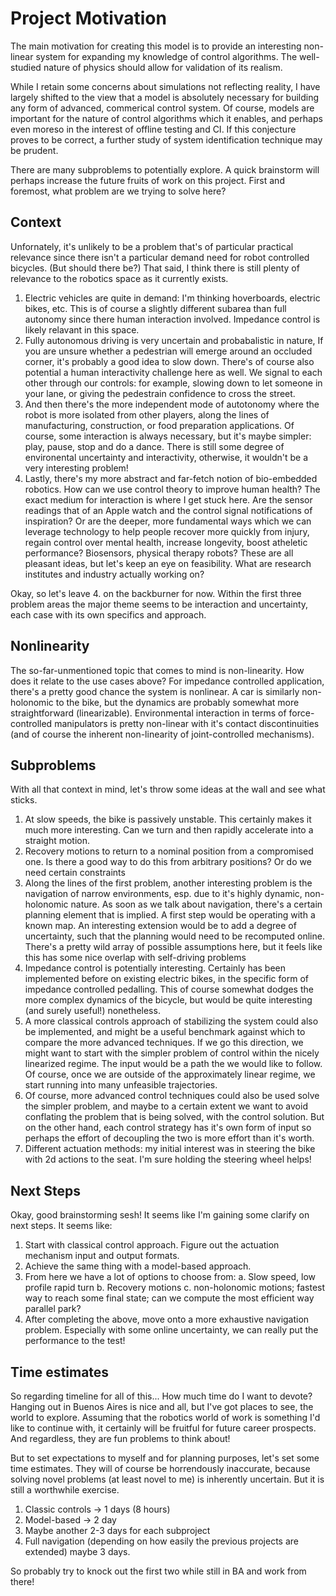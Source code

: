 # Project Motivation

The main motivation for creating this model is to provide an interesting
non-linear system for expanding my knowledge of control algorithms.
The well-studied nature of physics should allow for validation of its
realism.

While I retain some concerns about simulations not reflecting reality,
I have largely shifted to the view that a model is absolutely necessary
for building any form of advanced, commerical control system. Of course,
models are important for the nature of control algorithms which it enables,
and perhaps even moreso in the interest of offline testing and CI. If this
conjecture proves to be correct, a further study of system identification
technique may be prudent.

There are many subproblems to potentially explore. A quick brainstorm will
perhaps increase the future fruits of work on this project. First and
foremost, what problem are we trying to solve here?

## Context

Unfornately, it's unlikely to be a problem that's of particular practical
relevance since there isn't a particular demand need for robot controlled
bicycles. (But should there be?) That said, I think there is still plenty
of relevance to the robotics space as it currently exists.

1. Electric vehicles are quite in demand: I'm thinking hoverboards, electric
   bikes, etc. This is of course a slightly different subarea than full
   autonomy since there human interaction involved. Impedance control is
   likely relavant in this space.
2. Fully autonomous driving is very uncertain and probabalistic in nature,
   If you are unsure whether a pedestrian will emerge around an occluded
   corner, it's probably a good idea to slow down. There's of course also
   potential a human interactivity challenge here as well. We signal to each
   other through our controls: for example, slowing down to let someone in
   your lane, or giving the pedestrain confidence to cross the street.
3. And then there's the more independent mode of autotonomy where the robot
   is more isolated from other players, along the lines of manufacturing,
   construction, or food preparation applications. Of course, some
   interaction is always necessary, but it's maybe simpler: play, pause,
   stop and do a dance. There is still some degree of environental
   uncertainty and interactivity, otherwise, it wouldn't be a very
   interesting problem!
4. Lastly, there's my more abstract and far-fetch notion of bio-embedded
   robotics. How can we use control theory to improve human health? The
   exact medium for interaction is where I get stuck here. Are the sensor
   readings that of an Apple watch and the control signal notifications
   of inspiration? Or are the deeper, more fundamental ways which we can
   leverage technology to help people recover more quickly from injury,
   regain control over mental health, increase longevity, boost atheletic
   performance? Biosensors, physical therapy robots? These are all pleasant
   ideas, but let's keep an eye on feasibility. What are research institutes
   and industry actually working on?

Okay, so let's leave 4. on the backburner for now. Within the first three
problem areas the major theme seems to be interaction and uncertainty,
each case with its own specifics and approach.

## Nonlinearity

The so-far-unmentioned topic that comes to mind is non-linearity. How
does it relate to the use cases above? For impedance controlled application,
there's a pretty good chance the system is nonlinear. A car is similarly
non-holonomic to the bike, but the dynamics are probably somewhat more
straightforward (linearizable). Environmental interaction in terms of
force-controlled manipulators is pretty non-linear with it's contact
discontinuities (and of course the inherent non-linearity of
joint-controlled mechanisms).

## Subproblems
With all that context in mind, let's throw some ideas at the wall and see
what sticks.
1. At slow speeds, the bike is passively unstable. This certainly makes it
   much more interesting. Can we turn and then rapidly accelerate into a
   straight motion.
2. Recovery motions to return to a nominal position from a compromised one.
   Is there a good way to do this from arbitrary positions? Or do we need
   certain constraints
3. Along the lines of the first problem, another interesting problem is the
   navigation of narrow environments, esp. due to it's highly dynamic,
   non-holonomic nature. As soon as we talk about navigation, there's a
   certain planning element that is implied. A first step would be operating
   with a known map. An interesting extension would be to add a degree of
   uncertainty, such that the planning would need to be recomputed online.
   There's a pretty wild array of possible assumptions here, but it feels
   like this has some nice overlap with self-driving problems
4. Impedance control is potentially interesting. Certainly has been
   implemented before on existing electric bikes, in the specific
   form of impedance controlled pedalling. This of course somewhat dodges
   the more complex dynamics of the bicycle, but would be quite interesting
   (and surely useful!) nonetheless.
5. A more classical controls approach of stabilizing the system could also
   be implemented, and might be a useful benchmark against which to compare
   the more advanced techniques. If we go this direction, we might want to
   start with the simpler problem of control within the nicely linearized
   regime. The input would be a path the we would like to follow. Of course,
   once we are outside of the approximately linear regime, we start running
   into many unfeasible trajectories.
6. Of course, more advanced control techniques could also be used
   solve the simpler problem, and maybe to a certain extent we want to avoid
   conflating the problem that is being solved, with the control solution.
   But on the other hand, each control strategy has it's own form of input
   so perhaps the effort of decoupling the two is more effort than it's
   worth.
7. Different actuation methods: my initial interest was in steering the bike
   with 2d actions to the seat. I'm sure holding the steering wheel helps!

## Next Steps
Okay, good brainstorming sesh! It seems like I'm gaining some clarify on
next steps. It seems like:
1. Start with classical control approach. Figure out the actuation mechanism
   input and output formats.
2. Achieve the same thing with a model-based approach.
3. From here we have a lot of options to choose from:
      a. Slow speed, low profile rapid turn
      b. Recovery motions
      c. non-holonomic motions; fastest way to reach some final state; can
          we compute the most efficient way parallel park?
4. After completing the above, move onto a more exhaustive navigation
   problem. Especially with some online uncertainty, we can really put the
   performance to the test!

## Time estimates
So regarding timeline for all of this... How much time do I want to devote?
Hanging out in Buenos Aires is nice and all, but I've got places to see,
the world to explore. Assuming that the robotics world of work is something
I'd like to continue with, it certainly will be fruitful for future career
prospects. And regardless, they are fun problems to think about!

But to set expectations to myself and for planning purposes, let's set some
time estimates. They will of course be horrendously inaccurate, because
solving novel problems (at least novel to me) is inherently uncertain. But
it is still a worthwhile exercise.

1. Classic controls -> 1 days (8 hours)
2. Model-based -> 2 day
3. Maybe another 2-3 days for each subproject
4. Full navigation (depending on how easily the previous projects are
   extended) maybe 3 days.

So probably try to knock out the first two while still in BA and work from
there!
